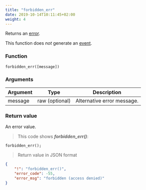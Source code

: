 ```yaml
---
title: "forbidden_err"
date: 2019-10-14T10:11:45+02:00
weight: 4
---
```


Returns an [error](../../data-types/error-type).

This function does *not* generate an [event](../../events).

### Function
`forbidden_err([message])`

### Arguments
Argument | Type | Description
-------- | ---- | -----------
message | raw (optional) | Alternative error message.

### Return value
An error value.

> This code shows ***forbidden_err()***:

```thingsdb,json_response
forbidden_err();
```

> Return value in JSON format

```json
{
    "!": "forbidden_err()",
    "error_code": -55,
    "error_msg": "forbidden (access denied)"
}
```
